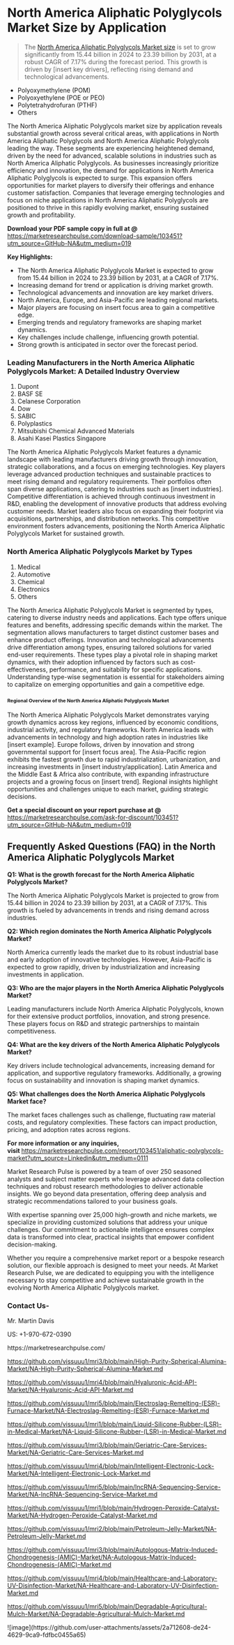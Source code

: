 <h1>North America Aliphatic Polyglycols Market&nbsp;Size by Application</h1><blockquote><p>The <a href="https://marketresearchpulse.com/download-sample/103451?utm_source=GitHub-NA&amp;utm_medium=019">North America Aliphatic Polyglycols Market size</a> is set to grow significantly from 15.44 billion in 2024 to 23.39 billion by 2031, at a robust CAGR of 7.17% during the forecast period. This growth is driven by [insert key drivers], reflecting rising demand and technological advancements.</p></blockquote><ul><li>Polyoxymethylene (POM)<li> Polyoxyethylene (POE or PEO)<li> Polytetrahydrofuran (PTHF)<li> Others</li></ul><p>The North America Aliphatic Polyglycols market size by application reveals substantial growth across several critical areas, with applications in North America Aliphatic Polyglycols and North America Aliphatic Polyglycols leading the way. These segments are experiencing heightened demand, driven by the need for advanced, scalable solutions in industries such as North America Aliphatic Polyglycols. As businesses increasingly prioritize efficiency and innovation, the demand for applications in North America Aliphatic Polyglycols is expected to surge. This expansion offers opportunities for market players to diversify their offerings and enhance customer satisfaction. Companies that leverage emerging technologies and focus on niche applications in North America Aliphatic Polyglycols are positioned to thrive in this rapidly evolving market, ensuring sustained growth and profitability.</p><p><strong>Download your PDF sample copy in full at @ </strong><a href="https://marketresearchpulse.com/download-sample/103451?utm_source=GitHub-NA&amp;utm_medium=019">https://marketresearchpulse.com/download-sample/103451?utm_source=GitHub-NA&amp;utm_medium=019</a></p><p><strong>Key Highlights: </strong></p><ul><li>The North America Aliphatic Polyglycols Market is expected to grow from 15.44 billion in 2024 to 23.39 billion by 2031, at a CAGR of 7.17%.</li><li>Increasing demand for trend or application is driving market growth.</li><li>Technological advancements and innovation are key market drivers.</li><li>North America, Europe, and Asia-Pacific are leading regional markets.</li><li>Major players are focusing on insert focus area to gain a competitive edge.</li><li>Emerging trends and regulatory frameworks are shaping market dynamics.</li><li>Key challenges include challenge, influencing growth potential.</li><li>Strong growth is anticipated in sector over the forecast period.</li></ul><h3>Leading Manufacturers in the North America Aliphatic Polyglycols Market: A Detailed Industry Overview</h3><ol><li>Dupont</li><li>BASF SE</li><li>Celanese Corporation</li><li>Dow</li><li>SABIC</li><li>Polyplastics</li><li>Mitsubishi Chemical Advanced Materials</li><li>Asahi Kasei Plastics Singapore</li></ol><div class="flex max-w-full flex-col flex-grow"><div class="min-h-8 text-message flex w-full flex-col items-end gap-2 whitespace-normal break-words [.text-message+&amp;]:mt-5" dir="auto" data-message-author-role="assistant" data-message-id="fd8432e4-4910-450d-b182-61b7bfb0a01f" data-message-model-slug="gpt-4o"><div class="flex w-full flex-col gap-1 empty:hidden first:pt-[3px]"><div class="markdown prose w-full break-words dark:prose-invert light"><p>The North America Aliphatic Polyglycols Market features a dynamic landscape with leading manufacturers driving growth through innovation, strategic collaborations, and a focus on emerging technologies. Key players leverage advanced production techniques and sustainable practices to meet rising demand and regulatory requirements. Their portfolios often span diverse applications, catering to industries such as [insert industries]. Competitive differentiation is achieved through continuous investment in R&amp;D, enabling the development of innovative products that address evolving customer needs. Market leaders also focus on expanding their footprint via acquisitions, partnerships, and distribution networks. This competitive environment fosters advancements, positioning the North America Aliphatic Polyglycols Market for sustained growth.</p></div></div></div></div><h3>North America Aliphatic Polyglycols Market by Types</h3><ol><li>Medical<li> Automotive<li> Chemical<li> Electronics<li> Others</li></ol><div class="flex max-w-full flex-col flex-grow"><div class="min-h-8 text-message flex w-full flex-col items-end gap-2 whitespace-normal break-words [.text-message+&amp;]:mt-5" dir="auto" data-message-author-role="assistant" data-message-id="084470be-0bb7-4664-bddf-5156b4f41249" data-message-model-slug="gpt-4o-mini"><div class="flex w-full flex-col gap-1 empty:hidden first:pt-[3px]"><div class="markdown prose w-full break-words dark:prose-invert light"><p>The North America Aliphatic Polyglycols Market is segmented by types, catering to diverse industry needs and applications. Each type offers unique features and benefits, addressing specific demands within the market. The segmentation allows manufacturers to target distinct customer bases and enhance product offerings. Innovation and technological advancements drive differentiation among types, ensuring tailored solutions for varied end-user requirements. These types play a pivotal role in shaping market dynamics, with their adoption influenced by factors such as cost-effectiveness, performance, and suitability for specific applications. Understanding type-wise segmentation is essential for stakeholders aiming to capitalize on emerging opportunities and gain a competitive edge.</p></div></div></div></div><h3><span style="font-size: 11px;">Regional Overview of the North America Aliphatic Polyglycols Market</span></h3><div class="flex max-w-full flex-col flex-grow"><div class="min-h-8 text-message flex w-full flex-col items-end gap-2 whitespace-normal break-words [.text-message+&amp;]:mt-5" dir="auto" data-message-author-role="assistant" data-message-id="e9038762-ce64-4e30-91c9-9bd413514231" data-message-model-slug="gpt-4o-mini"><div class="flex w-full flex-col gap-1 empty:hidden first:pt-[3px]"><div class="markdown prose w-full break-words dark:prose-invert light"><p>The North America Aliphatic Polyglycols Market demonstrates varying growth dynamics across key regions, influenced by economic conditions, industrial activity, and regulatory frameworks. North America leads with advancements in technology and high adoption rates in industries like [insert example]. Europe follows, driven by innovation and strong governmental support for [insert focus area]. The Asia-Pacific region exhibits the fastest growth due to rapid industrialization, urbanization, and increasing investments in [insert industry/application]. Latin America and the Middle East &amp; Africa also contribute, with expanding infrastructure projects and a growing focus on [insert trend]. Regional insights highlight opportunities and challenges unique to each market, guiding strategic decisions.</p></div></div></div></div><p><strong>Get a special discount on your report purchase at @ </strong><a href="https://marketresearchpulse.com/ask-for-discount/103451?utm_source=GitHub-NA&amp;utm_medium=019">https://marketresearchpulse.com/ask-for-discount/103451?utm_source=GitHub-NA&amp;utm_medium=019</a></p><h2>Frequently Asked Questions (FAQ) in the North America Aliphatic Polyglycols Market</h2><p><strong>Q1: What is the growth forecast for the North America Aliphatic Polyglycols Market?</strong></p><p>The North America Aliphatic Polyglycols Market is projected to grow from 15.44 billion in 2024 to 23.39 billion by 2031, at a CAGR of 7.17%. This growth is fueled by advancements in trends and rising demand across industries.</p><p><strong>Q2: Which region dominates the North America Aliphatic Polyglycols Market?</strong></p><p>North America currently leads the market due to its robust industrial base and early adoption of innovative technologies. However, Asia-Pacific is expected to grow rapidly, driven by industrialization and increasing investments in application.</p><p><strong>Q3: Who are the major players in the North America Aliphatic Polyglycols Market?</strong></p><p>Leading manufacturers include North America Aliphatic Polyglycols, known for their extensive product portfolios, innovation, and strong presence. These players focus on R&amp;D and strategic partnerships to maintain competitiveness.</p><p><strong>Q4: What are the key drivers of the North America Aliphatic Polyglycols Market?</strong></p><p>Key drivers include technological advancements, increasing demand for application, and supportive regulatory frameworks. Additionally, a growing focus on sustainability and innovation is shaping market dynamics.</p><p><strong>Q5: What challenges does the North America Aliphatic Polyglycols Market face?</strong></p><p>The market faces challenges such as challenge, fluctuating raw material costs, and regulatory complexities. These factors can impact production, pricing, and adoption rates across regions.</p><p><strong>For more information or any inquiries, visit&nbsp;</strong><a href="https://marketresearchpulse.com/report/103451/aliphatic-polyglycols-market?utm_source=Linkedin&utm_medium=0111">https://marketresearchpulse.com/report/103451/aliphatic-polyglycols-market?utm_source=Linkedin&utm_medium=0111</a></p><p>Market Research Pulse is powered by a team of over 250 seasoned analysts and subject matter experts who leverage advanced data collection techniques and robust research methodologies to deliver actionable insights. We go beyond data presentation, offering deep analysis and strategic recommendations tailored to your business goals.</p><p>With expertise spanning over 25,000 high-growth and niche markets, we specialize in providing customized solutions that address your unique challenges. Our commitment to actionable intelligence ensures complex data is transformed into clear, practical insights that empower confident decision-making.</p><p>Whether you require a comprehensive market report or a bespoke research solution, our flexible approach is designed to meet your needs. At Market Research Pulse, we are dedicated to equipping you with the intelligence necessary to stay competitive and achieve sustainable growth in the evolving North America Aliphatic Polyglycols market.</p><h3><strong>Contact Us-</strong></h3><p>Mr. Martin Davis</p><p>US: +1-970-672-0390</p><p>https://marketresearchpulse.com/</p><p><a href="https://github.com/vissuuu1/mri3/blob/main/High-Purity-Spherical-Alumina-Market/NA-High-Purity-Spherical-Alumina-Market.md">https://github.com/vissuuu1/mri3/blob/main/High-Purity-Spherical-Alumina-Market/NA-High-Purity-Spherical-Alumina-Market.md</a></p><p><a href="https://github.com/vissuuu1/mri4/blob/main/Hyaluronic-Acid-API-Market/NA-Hyaluronic-Acid-API-Market.md">https://github.com/vissuuu1/mri4/blob/main/Hyaluronic-Acid-API-Market/NA-Hyaluronic-Acid-API-Market.md</a></p><p><a href="https://github.com/vissuuu1/mri5/blob/main/Electroslag-Remelting-(ESR)-Furnace-Market/NA-Electroslag-Remelting-(ESR)-Furnace-Market.md">https://github.com/vissuuu1/mri5/blob/main/Electroslag-Remelting-(ESR)-Furnace-Market/NA-Electroslag-Remelting-(ESR)-Furnace-Market.md</a></p><p><a href="https://github.com/vissuuu1/mri1/blob/main/Liquid-Silicone-Rubber-(LSR)-in-Medical-Market/NA-Liquid-Silicone-Rubber-(LSR)-in-Medical-Market.md">https://github.com/vissuuu1/mri1/blob/main/Liquid-Silicone-Rubber-(LSR)-in-Medical-Market/NA-Liquid-Silicone-Rubber-(LSR)-in-Medical-Market.md</a></p><p><a href="https://github.com/vissuuu1/mri3/blob/main/Geriatric-Care-Services-Market/NA-Geriatric-Care-Services-Market.md">https://github.com/vissuuu1/mri3/blob/main/Geriatric-Care-Services-Market/NA-Geriatric-Care-Services-Market.md</a></p><p><a href="https://github.com/vissuuu1/mri4/blob/main/Intelligent-Electronic-Lock-Market/NA-Intelligent-Electronic-Lock-Market.md">https://github.com/vissuuu1/mri4/blob/main/Intelligent-Electronic-Lock-Market/NA-Intelligent-Electronic-Lock-Market.md</a></p><p><a href="https://github.com/vissuuu1/mri5/blob/main/lncRNA-Sequencing-Service-Market/NA-lncRNA-Sequencing-Service-Market.md">https://github.com/vissuuu1/mri5/blob/main/lncRNA-Sequencing-Service-Market/NA-lncRNA-Sequencing-Service-Market.md</a></p><p><a href="https://github.com/vissuuu1/mri1/blob/main/Hydrogen-Peroxide-Catalyst-Market/NA-Hydrogen-Peroxide-Catalyst-Market.md">https://github.com/vissuuu1/mri1/blob/main/Hydrogen-Peroxide-Catalyst-Market/NA-Hydrogen-Peroxide-Catalyst-Market.md</a></p><p><a href="https://github.com/vissuuu1/mri2/blob/main/Petroleum-Jelly-Market/NA-Petroleum-Jelly-Market.md">https://github.com/vissuuu1/mri2/blob/main/Petroleum-Jelly-Market/NA-Petroleum-Jelly-Market.md</a></p><p><a href="https://github.com/vissuuu1/mri3/blob/main/Autologous-Matrix-Induced-Chondrogenesis-(AMIC)-Market/NA-Autologous-Matrix-Induced-Chondrogenesis-(AMIC)-Market.md">https://github.com/vissuuu1/mri3/blob/main/Autologous-Matrix-Induced-Chondrogenesis-(AMIC)-Market/NA-Autologous-Matrix-Induced-Chondrogenesis-(AMIC)-Market.md</a></p><p><a href="https://github.com/vissuuu1/mri4/blob/main/Healthcare-and-Laboratory-UV-Disinfection-Market/NA-Healthcare-and-Laboratory-UV-Disinfection-Market.md">https://github.com/vissuuu1/mri4/blob/main/Healthcare-and-Laboratory-UV-Disinfection-Market/NA-Healthcare-and-Laboratory-UV-Disinfection-Market.md</a></p><p><a href="https://github.com/vissuuu1/mri5/blob/main/Degradable-Agricultural-Mulch-Market/NA-Degradable-Agricultural-Mulch-Market.md">https://github.com/vissuuu1/mri5/blob/main/Degradable-Agricultural-Mulch-Market/NA-Degradable-Agricultural-Mulch-Market.md</a></p>
![image](https://github.com/user-attachments/assets/2a712608-de24-4629-9ca9-fdfbc0455a65)

